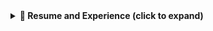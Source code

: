 <details>
  <summary><b>📄 Resume and Experience (click to expand)</b></summary>

  <br>

  <b>👤 Aryan Gupta</b>  
  <b>Email:</b> aryangupts05@gmail.com  
  <b>Location:</b> Nabha, Punjab, India  
  <b>Portfolio:</b> [aryanexe.netlify.app](https://aryanexe.netlify.app)

  ---

  **💼 Experience**

  - <b>Blockchain Developer, BlockseBlock (Remote)</b> <br>
    <i>June 2025 – Present</i>
    - Developed and tested Smart Contracts with Solidity
    - Built and explored dApps, real-world blockchain use cases
    - Contributed to full-stack blockchain platform architecture
    - Researched frameworks/tools for blockchain performance and security
    - Collaborated in agile dev teams, using version control

  **🚀 Projects**

  - <b>[Thapar Societies Hub](https://github.com/aryanorastar/ThaparSocietiesHub)</b> (03/2025 – Present)
    - Centralized platform for all societies at Thapar University, including Timetable and News section.

  - <b>[EVote](https://github.com/aryanorastar/EVote)</b> (04/2025 – Present)
    - Decentralized governance platform built on Internet Computer blockchain for transparent local decision-making.

  ---

  **🎓 Education**

  - <b>B.Tech, Computer Engineering</b> <br>
    Thapar Institute of Engineering & Technology, Patiala, India  
    <i>2024 – 2028</i>, CGPA

  - <b>12th (PCM, 83.6%)</b> <br>
    Sri Guru Gobind Singh Sr. Sec. School, Chandigarh, 2022–2024

  - <b>10th (PCM, 90.6%)</b> <br>
    The Punjab Public School, Nabha, 2018–2022

  ---

  **🔧 Skills Summary**

  - <b>Languages:</b> Python, Java, C, C++, JavaScript, TypeScript, HTML/CSS, SQL, Rust
  - <b>Frameworks:</b> React.js, Tailwind CSS, shadcn/ui, Vite, Spring, Web3.js, Express.js, Solidity, Kafka, Maven, MongoDB Aggregation Framework, UML
  - <b>Databases:</b> MongoDB, PostgreSQL, SQL, NoSQL, Cloud DBs, Data Modeling, Query Optimization, Performance Tuning, Security
  - <b>Tools:</b> Git, GitHub, Supabase, MongoDB Atlas, AWS, Arduino IDE, Internshala, EVote, JPMorgan Chase Simulator, Walmart Simulator, Red Bull Simulator, SPECTRE CTF, Android Studio, Google Cloud AI

  ---

  **📜 Certifications**

  - MongoDB Python Developer Path – MongoDB
  - JPMorgan Chase & Co – Software Engineering Job Simulation
  - AWS APAC – Solutions Architecture Simulation
  - SPECTRE – CTF (Thapar)
  - Blockchain Hackathon – BlockseBlock
  - Walmart USA – Advanced Software Engineering Simulation

</details>
